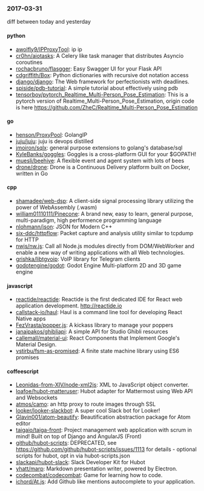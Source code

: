 ### 2017-03-31
diff between today and yesterday

#### python
* [awolfly9/IPProxyTool](https://github.com/awolfly9/IPProxyTool):  ip ip 
* [cr0hn/aiotasks](https://github.com/cr0hn/aiotasks): A Celery like task manager that distributes Asyncio coroutines
* [rochacbruno/flasgger](https://github.com/rochacbruno/flasgger): Easy Swagger UI for your Flask API
* [cdgriffith/Box](https://github.com/cdgriffith/Box): Python dictionaries with recursive dot notation access
* [django/django](https://github.com/django/django): The Web framework for perfectionists with deadlines.
* [spiside/pdb-tutorial](https://github.com/spiside/pdb-tutorial): A simple tutorial about effectively using pdb
* [tensorboy/pytorch_Realtime_Multi-Person_Pose_Estimation](https://github.com/tensorboy/pytorch_Realtime_Multi-Person_Pose_Estimation): This is a pytorch version of Realtime_Multi-Person_Pose_Estimation, origin code is here https://github.com/ZheC/Realtime_Multi-Person_Pose_Estimation

#### go
* [henson/ProxyPool](https://github.com/henson/ProxyPool): GolangIP
* [juju/juju](https://github.com/juju/juju): juju is devops distilled
* [jmoiron/sqlx](https://github.com/jmoiron/sqlx): general purpose extensions to golang's database/sql
* [KyleBanks/goggles](https://github.com/KyleBanks/goggles):  Goggles is a cross-platform GUI for your $GOPATH!
* [muesli/beehive](https://github.com/muesli/beehive): A flexible event and agent system with lots of bees 
* [drone/drone](https://github.com/drone/drone): Drone is a Continuous Delivery platform built on Docker, written in Go

#### cpp
* [shamadee/web-dsp](https://github.com/shamadee/web-dsp): A client-side signal processing library utilizing the power of WebAssembly (.wasm)
* [william01110111/Pinecone](https://github.com/william01110111/Pinecone): A brand new, easy to learn, general purpose, multi-paradigm, high performence programming language
* [nlohmann/json](https://github.com/nlohmann/json): JSON for Modern C++
* [six-ddc/httpflow](https://github.com/six-ddc/httpflow): Packet capture and analysis utility similar to tcpdump for HTTP
* [nwjs/nw.js](https://github.com/nwjs/nw.js): Call all Node.js modules directly from DOM/WebWorker and enable a new way of writing applications with all Web technologies.
* [grishka/libtgvoip](https://github.com/grishka/libtgvoip): VoIP library for Telegram clients
* [godotengine/godot](https://github.com/godotengine/godot): Godot Engine  Multi-platform 2D and 3D game engine

#### javascript
* [reactide/reactide](https://github.com/reactide/reactide): Reactide is the first dedicated IDE for React web application development. http://reactide.io
* [callstack-io/haul](https://github.com/callstack-io/haul): Haul is a command line tool for developing React Native apps
* [FezVrasta/popper.js](https://github.com/FezVrasta/popper.js): A kickass library to manage your poppers
* [janaipakos/ghibliapi](https://github.com/janaipakos/ghibliapi): A simple API for Studio Ghibli resources
* [callemall/material-ui](https://github.com/callemall/material-ui): React Components that Implement Google's Material Design.
* [vstirbu/fsm-as-promised](https://github.com/vstirbu/fsm-as-promised): A finite state machine library using ES6 promises

#### coffeescript
* [Leonidas-from-XIV/node-xml2js](https://github.com/Leonidas-from-XIV/node-xml2js): XML to JavaScript object converter.
* [loafoe/hubot-matteruser](https://github.com/loafoe/hubot-matteruser): Hubot adapter for Mattermost using Web API and Websockets
* [atmos/camo](https://github.com/atmos/camo):  an http proxy to route images through SSL
* [looker/looker-slackbot](https://github.com/looker/looker-slackbot): A super cool Slack bot for Looker!
* [Glavin001/atom-beautify](https://github.com/Glavin001/atom-beautify):  Beautification abstraction package for Atom editor
* [taigaio/taiga-front](https://github.com/taigaio/taiga-front): Project management web application with scrum in mind! Built on top of Django and AngularJS (Front)
* [github/hubot-scripts](https://github.com/github/hubot-scripts): DEPRECATED, see https://github.com/github/hubot-scripts/issues/1113 for details - optional scripts for hubot, opt in via hubot-scripts.json
* [slackapi/hubot-slack](https://github.com/slackapi/hubot-slack): Slack Developer Kit for Hubot
* [yhatt/marp](https://github.com/yhatt/marp): Markdown presentation writer, powered by Electron.
* [codecombat/codecombat](https://github.com/codecombat/codecombat): Game for learning how to code.
* [ichord/At.js](https://github.com/ichord/At.js): Add Github like mentions autocomplete to your application.
